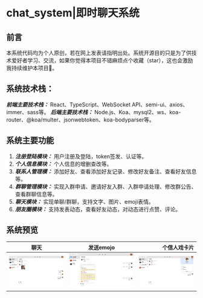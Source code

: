 # chat_system|即时聊天系统

## 前言
本系统代码均为个人原创，若在网上发表请指明出处。系统开源目的只是为了供技术爱好者学习、交流，如果你觉得本项目不错麻烦点个收藏（star），这也会激励我持续维护本项目:thinking:。

## 系统技术栈：
***前端主要技术栈：*** React、TypeScript、WebSocket API、semi-ui、axios、immer、sass等。
***后端主要技术栈：*** Node.js、Koa、mysql2、ws、koa-router、@koa/multer、jsonwebtoken、koa-bodyparser等。

## 系统主要功能
1. ***注册登陆模块：*** 用户注册及登陆，token签发、认证等。
2. ***个人信息模块：*** 个人信息的增删查改等。
3. ***联系人管理模：*** 添加好友、查看添加好友记录、修改好友备注、查看好友信息等。
4. ***群聊管理模块：*** 实现入群申请、邀请好友入群、入群申请处理、修改群公告、查看群聊信息等。
5. ***聊天模块：*** 实现单聊/群聊，支持文字、图片、emoji表情。
6. ***朋友圈模块：*** 支持发表动态，查看好友动态，对动态进行点赞、评论。

## 系统预览
聊天|发送emojo|个信人戏卡片
---|:--:|---:
![聊天](./docs/client/conversation.png)|![emoji](./docs/client/emoji.png)|![个人信息卡片](./docs/client/profileInfo.png)